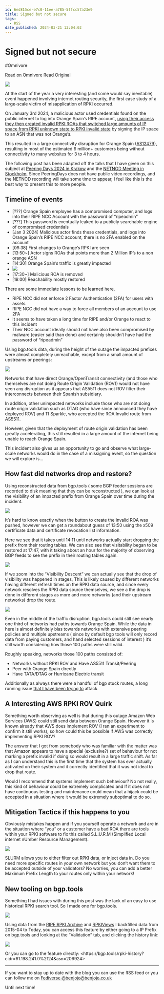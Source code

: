 ```yaml
---
id: 6ed815ce-e7c0-11ee-a785-5ffcc57a23e9
title: Signed but not secure
tags:
  - RSS
date_published: 2024-03-21 13:04:02
---
```


# Signed but not secure
#Omnivore

[Read on Omnivore](https://omnivore.app/me/signed-but-not-secure-18e62abe988)
[Read Original](https://blog.benjojo.co.uk/post/rpki-signed-but-not-secure)



![](https:&#x2F;&#x2F;proxy-prod.omnivore-image-cache.app&#x2F;0x0,sBm7B0X7Zu2-P8k1NVtoCI8dI0eWW0xbqJZ-l16OVEXs&#x2F;https:&#x2F;&#x2F;blog.benjojo.co.uk&#x2F;asset&#x2F;JZQOsIkqkb)

At the start of the year a very interesting (and some would say inevitable) event happened involving internet routing security, the first case study of a large-scale victim of misapplication of RPKI occurred.

On January 3rd 2024, a malicious actor used credentials found on the public internet to log into Orange Spain’s RIPE account, [using their access they then created invalid RPKI ROAs that switched large amounts of IP space from RPKI unknown state to RPKI invalid state](https:&#x2F;&#x2F;benjojo.co.uk&#x2F;u&#x2F;benjojo&#x2F;h&#x2F;r1zj333N4L6cF7P1xv) by signing the IP space to an ASN that was not Orange’s.

This resulted in a large connectivity disruption for Orange Spain ([AS12479](https:&#x2F;&#x2F;bgp.tools&#x2F;as&#x2F;12479)), resulting in most of the estimated 9 million+ customers being without connectivity to many websites for 3 to 4 hours.

The following post has been adapted off the talks that I have given on this subject at [Peering Days 2024 in Krakow](https:&#x2F;&#x2F;peeringdays.eu&#x2F;) and the [NETNOD Meeting in Stockholm](https:&#x2F;&#x2F;www.netnod.se&#x2F;netnod-events&#x2F;netnod-meeting-2024), Since PeeringDays does not have public video recordings, and the NETNOD recording will take some time to appear, I feel like this is the best way to present this to more people.

## Timeline of events

* \[???\] Orange Spain employee has a compromised computer, and logs into their RIPE NCC Account with the password of “ripeadmin”
* \[???\] This password is eventually leaked to a publicly searchable engine of compromised credentials
* \[Jan 3 2024\] Malicious actor finds these credentials, and logs into Orange Spain’s RIPE NCC account, there is no 2FA enabled on the account
* \[09:38\] First changes to Orange’s RPKI are seen
* \[13:50\~\] Actor signs ROAs that points more than 2 Million IP’s to a non orange ASN
* \[14:30\] Orange Spain’s traffic is greatly impacted
* ![](https:&#x2F;&#x2F;proxy-prod.omnivore-image-cache.app&#x2F;0x0,sB7MnPEiytB6oEoX87BtvgJUEK0JVlLFerLQsBYoQPRU&#x2F;https:&#x2F;&#x2F;blog.benjojo.co.uk&#x2F;asset&#x2F;07kUP3ZcNs)
* \[17:30\~\] Malicious ROA is removed
* \[19:00\] Reachability mostly restored

There are some immediate lessons to be learned here,

* RIPE NCC did not enforce 2 Factor Authentication (2FA) for users with assets
* RIPE NCC did not have a way to force all members of an account to use 2FA
* It seems to have taken a long time for RIPE and&#x2F;or Orange to react to this incident
* Their NCC account ideally should not have also been compromised by malware (easier said than done) and certainly shouldn’t have had the password of “ripeadmin”

Using bgp.tools data, during the height of the outage the impacted prefixes were almost completely unreachable, except from a small amount of upstreams or peerings:

![](https:&#x2F;&#x2F;proxy-prod.omnivore-image-cache.app&#x2F;0x0,sKvh56qWV1_hdUGXuuBKA_lyWLjJm3TyVTmX8o7rXH2g&#x2F;https:&#x2F;&#x2F;blog.benjojo.co.uk&#x2F;asset&#x2F;uhjIZq8tF3)

Networks that have direct Orange&#x2F;OpenTransit connectivity (and those who themselves are not doing Route Origin Validation (ROV)) would not have seen any disruption as it appears that AS5511 does not ROV filter their interconnects between their Spanish subsidiary.

In addition, other unimpacted networks include those who are not doing route origin validation such as DTAG (who have since announced they have deployed ROV) and TI Sparkle, who accepted the ROA Invalid route from AS5511.

However, given that the deployment of route origin validation has been greatly accelerating, this still resulted in a large amount of the internet being unable to reach Orange Spain.

This incident also gives us an opportunity to go and observe what large-scale networks would do in the case of a missigning event, so the question we will explore is…

## How fast did networks drop and restore?

Using reconstructed data from bgp.tools ( some BGP feeder sessions are recorded to disk meaning that they can be reconstructed ), we can look at the visibility of an impacted prefix from Orange Spain over time during the incident.

![](https:&#x2F;&#x2F;proxy-prod.omnivore-image-cache.app&#x2F;0x0,sNb8nUNdE2nvCHUmnx_5wBFcqt-Bcc1yTHzFlHxOgkeg&#x2F;https:&#x2F;&#x2F;blog.benjojo.co.uk&#x2F;asset&#x2F;9Mg3B4z5jY)

It’s hard to know exactly when the button to create the invalid ROA was pushed, however we can get a roundabout guess of 13:50 using the x509 certificate data and certificate revocation list information.

Here we see that it takes until 14:11 until networks actually start dropping the prefix from their routing tables. We can also see that visitability began to be restored at 17:47, with it taking about an hour for the majority of observing BGP feeds to see the prefix in their routing tables again.

![](https:&#x2F;&#x2F;proxy-prod.omnivore-image-cache.app&#x2F;0x0,s5LDT8kRRZUMXNB7MTVkYlQ48Ka3en7yDkOQxxiVRicw&#x2F;https:&#x2F;&#x2F;blog.benjojo.co.uk&#x2F;asset&#x2F;5mN8TyiOrH)

If we zoom into the “Visibility Descent” we can actually see that the drop of visibility was happened in stages, This is likely caused by different networks having different refresh times on the RPKI data source, and since every network resolves the RPKI data source themselves, we see a the drop is done in different stages as more and more networks (and their upstream networks) drop the route.

![](https:&#x2F;&#x2F;proxy-prod.omnivore-image-cache.app&#x2F;0x0,srUTLcW93kuCdFZTBlGswP8hM9iFepEuD8GdDf6AFbK0&#x2F;https:&#x2F;&#x2F;blog.benjojo.co.uk&#x2F;asset&#x2F;0ACUiZ2fNp)

Even in the middle of the traffic disruption, bgp.tools could still see nearly one third of networks had paths towards Orange Spain. While the data in here is almost definitely bias towards networks with extensive peering policies and multiple upstreams ( since by default bgp tools will only record data from paying customers, and hand selected sessions of interest ) it’s still worth considering how those 100 paths were still valid.

Roughly speaking, networks those 100 paths consisted of:

* Networks without RPKI ROV and Have AS5511 Transit&#x2F;Peering
* Peer with Orange Spain directly
* Have TATA&#x2F;DTAG or Hurricane Electric transit

Additionally as always there were a handful of bgp stuck routes, a long running issue [that I have been trying to](https:&#x2F;&#x2F;blog.benjojo.co.uk&#x2F;post&#x2F;bgp-stuck-routes-tcp-zero-window) attack.

## A Interesting AWS RPKI ROV Quirk

Something worth observing as well is that during this outage Amazon Web Services (AWS) could still send data between Orange Spain. However it is known already that AWS does implement ROV (I ran an experiment to confirm it still works), so how could this be possible if AWS was correctly implementing RPKI ROV?

The answer that I got from somebody who was familiar with the matter was that Amazon appears to have a special (exclusive?) set of behaviour for not marking a prefix invalid if doing so would result in a large traffic shift. As far as I can understand this is the first time that the system has ever actually activated on their system and it correctly identified that it was not ideal to drop that route.

Would I recommend that systems implement such behaviour? No not really, this kind of behaviour could be extremely complicated and If it does not have continuous testing and maintenance could mean that a hijack could be accepted in a situation where it would be extremely suboptimal to do so.

## Mitigation Tactics if this happens to you

Obviously mistakes happen and if you yourself operate a network and are in the situation where “you” or a customer have a bad ROA there are tools within your RPKI software to fix this called S.L.U.R.M (Simplified Local internet nUmber Resource Management).

![](https:&#x2F;&#x2F;proxy-prod.omnivore-image-cache.app&#x2F;0x0,sGHgjl5Teb19LYs_gVx0sM913bYMq7jPsImg2XTrcicY&#x2F;https:&#x2F;&#x2F;blog.benjojo.co.uk&#x2F;asset&#x2F;O8gmWhCaos)

SLURM allows you to either filter out RPKI data, or inject data in. Do you need more specific routes in your own network but you don’t want them to be accepted outside of your validators? No worries, you can add a better Maximum Prefix Length to your routes only within your network!

## New tooling on bgp.tools

Something I had issues with during this post was the lack of an easy to use historical RPKI search tool. So I made one for bgp.tools.

![](https:&#x2F;&#x2F;proxy-prod.omnivore-image-cache.app&#x2F;0x0,sfRjpw8Cx6LvzJDyh8Oi3qIV4sQK96HFOGxuYYT5BjTs&#x2F;https:&#x2F;&#x2F;blog.benjojo.co.uk&#x2F;asset&#x2F;d2o2lyQQbT)

Using data from the [RIPE RPKI Archive](https:&#x2F;&#x2F;ftp.ripe.net&#x2F;rpki&#x2F;) and [RPKIViews](https:&#x2F;&#x2F;www.rpkiviews.org&#x2F;) I backfilled data from 2015-04 to Today, you can access this feature by either going to a IP Prefix on bgp.tools and looking at the “Validation” tab, and clicking the history link:

![](https:&#x2F;&#x2F;proxy-prod.omnivore-image-cache.app&#x2F;0x0,sD6Mvh9dmvQ8atJpm8-T0kYN2Sdh6tubT2N3yORAbnwU&#x2F;https:&#x2F;&#x2F;blog.benjojo.co.uk&#x2F;asset&#x2F;3sQ4SjLbKZ)

Or you can go to the feature directly: &lt;https:&#x2F;&#x2F;bgp.tools&#x2F;rpki-history?cidr&#x3D;91.198.241.0%2f24&amp;asn&#x3D;206924&gt;

---

If you want to stay up to date with the blog you can use the RSS feed or you can follow me on [Fediverse @benjojo@benjojo.co.uk](https:&#x2F;&#x2F;benjojo.co.uk&#x2F;u&#x2F;benjojo)

Until next time!